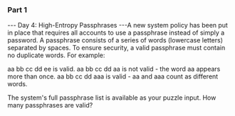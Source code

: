 ### Part 1

--- Day 4: High-Entropy Passphrases ---A new system policy has been put in place that requires all accounts to use a passphrase instead of simply a password. A passphrase consists of a series of words (lowercase letters) separated by spaces.
To ensure security, a valid passphrase must contain no duplicate words.
For example:

aa bb cc dd ee is valid.
aa bb cc dd aa is not valid - the word aa appears more than once.
aa bb cc dd aaa is valid - aa and aaa count as different words.

The system's full passphrase list is available as your puzzle input. How many passphrases are valid?
